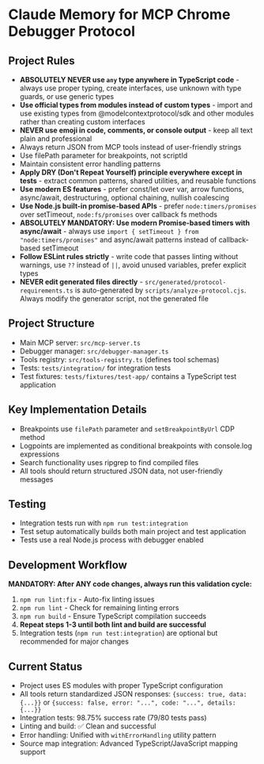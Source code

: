 # Claude Memory for MCP Chrome Debugger Protocol

## Project Rules
- **ABSOLUTELY NEVER use `any` type anywhere in TypeScript code** - always use proper typing, create interfaces, use unknown with type guards, or use generic types
- **Use official types from modules instead of custom types** - import and use existing types from @modelcontextprotocol/sdk and other modules rather than creating custom interfaces
- **NEVER use emoji in code, comments, or console output** - keep all text plain and professional
- Always return JSON from MCP tools instead of user-friendly strings
- Use filePath parameter for breakpoints, not scriptId
- Maintain consistent error handling patterns
- **Apply DRY (Don't Repeat Yourself) principle everywhere except in tests** - extract common patterns, shared utilities, and reusable functions
- **Use modern ES features** - prefer const/let over var, arrow functions, async/await, destructuring, optional chaining, nullish coalescing
- **Use Node.js built-in promise-based APIs** - prefer `node:timers/promises` over setTimeout, `node:fs/promises` over callback fs methods
- **ABSOLUTELY MANDATORY: Use modern Promise-based timers with async/await** - always use `import { setTimeout } from "node:timers/promises"` and async/await patterns instead of callback-based setTimeout
- **Follow ESLint rules strictly** - write code that passes linting without warnings, use `??` instead of `||`, avoid unused variables, prefer explicit types
- **NEVER edit generated files directly** - `src/generated/protocol-requirements.ts` is auto-generated by `scripts/analyze-protocol.cjs`. Always modify the generator script, not the generated file

## Project Structure
- Main MCP server: `src/mcp-server.ts`
- Debugger manager: `src/debugger-manager.ts` 
- Tools registry: `src/tools-registry.ts` (defines tool schemas)
- Tests: `tests/integration/` for integration tests
- Test fixtures: `tests/fixtures/test-app/` contains a TypeScript test application

## Key Implementation Details
- Breakpoints use `filePath` parameter and `setBreakpointByUrl` CDP method
- Logpoints are implemented as conditional breakpoints with console.log expressions
- Search functionality uses ripgrep to find compiled files
- All tools should return structured JSON data, not user-friendly messages

## Testing
- Integration tests run with `npm run test:integration`
- Test setup automatically builds both main project and test application
- Tests use a real Node.js process with debugger enabled

## Development Workflow
**MANDATORY: After ANY code changes, always run this validation cycle:**
1. `npm run lint:fix` - Auto-fix linting issues
2. `npm run lint` - Check for remaining linting errors
3. `npm run build` - Ensure TypeScript compilation succeeds
4. **Repeat steps 1-3 until both lint and build are successful**
5. Integration tests (`npm run test:integration`) are optional but recommended for major changes

## Current Status  
- Project uses ES modules with proper TypeScript configuration
- All tools return standardized JSON responses: `{success: true, data: {...}}` or `{success: false, error: "...", code: "...", details: {...}}`
- Integration tests: 98.75% success rate (79/80 tests pass)
- Linting and build: ✅ Clean and successful
- Error handling: Unified with `withErrorHandling` utility pattern
- Source map integration: Advanced TypeScript/JavaScript mapping support